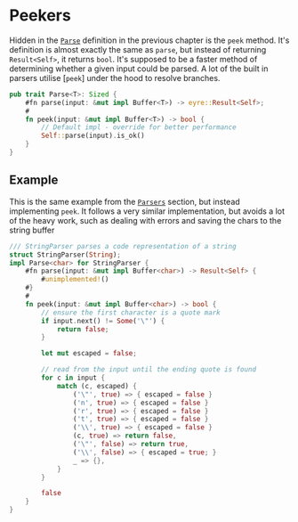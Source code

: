 # Peekers

Hidden in the [`Parse`] definition in the previous chapter is the `peek` method. It's definition is almost exactly the same as `parse`, but instead of returning `Result<Self>`, it returns `bool`. It's supposed to be a faster method of determining whether a given input could be parsed. A lot of the built in parsers utilise [`peek`] under the hood to resolve branches.

```rust
pub trait Parse<T>: Sized {
    #fn parse(input: &mut impl Buffer<T>) -> eyre::Result<Self>;
    #
    fn peek(input: &mut impl Buffer<T>) -> bool {
        // Default impl - override for better performance
        Self::parse(input).is_ok()
    }
}
```

## Example

This is the same example from the [`Parsers`] section, but instead implementing `peek`.
It follows a very similar implementation, but avoids a lot of the heavy work, such as dealing with errors
and saving the chars to the string buffer

```rust
/// StringParser parses a code representation of a string
struct StringParser(String);
impl Parse<char> for StringParser {
    #fn parse(input: &mut impl Buffer<char>) -> Result<Self> {
        #unimplemented!()
    #}
    #
    fn peek(input: &mut impl Buffer<char>) -> bool {
        // ensure the first character is a quote mark
        if input.next() != Some('\"') {
            return false;
        }

        let mut escaped = false;

        // read from the input until the ending quote is found
        for c in input {
            match (c, escaped) {
                ('\"', true) => { escaped = false }
                ('n', true) => { escaped = false }
                ('r', true) => { escaped = false }
                ('t', true) => { escaped = false }
                ('\\', true) => { escaped = false }
                (c, true) => return false,
                ('\"', false) => return true,
                ('\\', false) => { escaped = true; }
                _ => {},
            }
        }

        false
    }
}
```


[`Buffer`]: https://docs.rs/nommy/latest/nommy/trait.Buffer.html
[`Parse`]: https://docs.rs/nommy/latest/nommy/trait.Parse.html
[`Parsers`]: parsers.html
